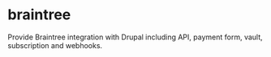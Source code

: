 # braintree
Provide Braintree integration with Drupal including API, payment form, vault, subscription and webhooks.
